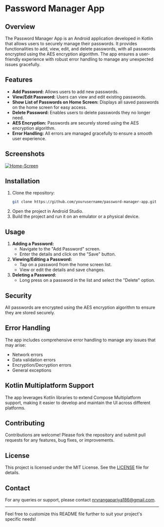 # Password Manager App

## Overview
The Password Manager App is an Android application developed in Kotlin that allows users to securely manage their passwords. It provides functionalities to add, view, edit, and delete passwords, with all passwords encrypted using the AES encryption algorithm. The app ensures a user-friendly experience with robust error handling to manage any unexpected issues gracefully.

## Features
- **Add Password:** Allows users to add new passwords.
- **View/Edit Password:** Users can view and edit existing passwords.
- **Show List of Passwords on Home Screen:** Displays all saved passwords on the home screen for easy access.
- **Delete Password:** Enables users to delete passwords they no longer need.
- **AES Encryption:** Passwords are securely stored using the AES encryption algorithm.
- **Error Handling:** All errors are managed gracefully to ensure a smooth user experience.

## Screenshots
<a href='https://postimg.cc/V5d3X2dq' target='_blank'><img src='https://i.postimg.cc/V5d3X2dq/Home-Screen.png' border='0' alt='Home-Screen'/></a>

## Installation
1. Clone the repository:
    ```bash
    git clone https://github.com/yourusername/password-manager-app.git
    ```
2. Open the project in Android Studio.
3. Build the project and run it on an emulator or a physical device.

## Usage
1. **Adding a Password:**
    - Navigate to the "Add Password" screen.
    - Enter the details and click on the "Save" button.
2. **Viewing/Editing a Password:**
    - Tap on a password from the home screen list.
    - View or edit the details and save changes.
3. **Deleting a Password:**
    - Long press on a password in the list and select the "Delete" option.

## Security
All passwords are encrypted using the AES encryption algorithm to ensure they are stored securely.

## Error Handling
The app includes comprehensive error handling to manage any issues that may arise:
- Network errors
- Data validation errors
- Encryption/Decryption errors
- General exceptions

## Kotlin Multiplatform Support
The app leverages Kotlin libraries to extend Compose Multiplatform support, making it easier to develop and maintain the UI across different platforms.

## Contributing
Contributions are welcome! Please fork the repository and submit pull requests for any features, bug fixes, or improvements.

## License
This project is licensed under the MIT License. See the [LICENSE](LICENSE) file for details.

## Contact
For any queries or support, please contact [nrvrangapariya186@gmail.com](mailto:nrvrangapariya186@gmail.com).

---

Feel free to customize this README file further to suit your project's specific needs!
